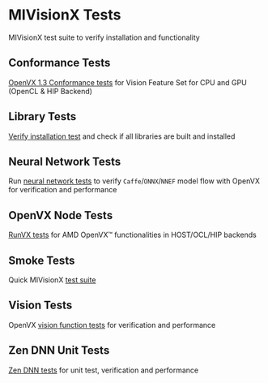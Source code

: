# MIVisionX Tests

MIVisionX test suite to verify installation and functionality

## Conformance Tests

[OpenVX 1.3 Conformance tests](conformance_tests) for Vision Feature Set for CPU and GPU (OpenCL & HIP Backend)

## Library Tests

[Verify installation test](library_tests) and check if all libraries are built and installed

## Neural Network Tests

Run [neural network tests](neural_network_tests) to verify `Caffe`/`ONNX`/`NNEF` model flow with OpenVX for verification and performance

## OpenVX Node Tests

[RunVX tests](openvx_node_tests) for AMD OpenVX&trade; functionalities in HOST/OCL/HIP backends

## Smoke Tests

Quick MIVisionX [test suite](smoke_tests)

## Vision Tests

OpenVX [vision function tests](vision_tests) for verification and performance

## Zen DNN Unit Tests

[Zen DNN tests](zen_dnn_tests) for unit test, verification and performance
